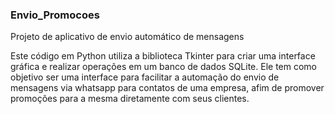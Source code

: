 ### Envio_Promocoes
Projeto de aplicativo de envio automático de mensagens

Este código em Python utiliza a biblioteca Tkinter para criar uma interface gráfica e realizar operações em um banco de dados SQLite. 
Ele tem como objetivo ser uma interface para facilitar a automação do envio de mensagens via whatsapp para contatos de uma empresa, afim
de promover promoções para a mesma diretamente com seus clientes.
